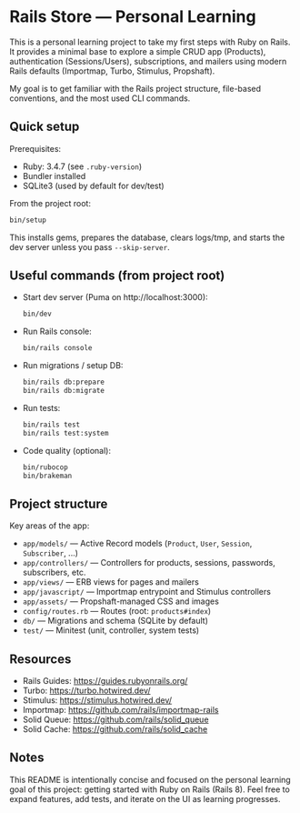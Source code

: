 # Rails Store — Personal Learning

This is a personal learning project to take my first steps with Ruby on Rails. It provides a minimal base to explore a simple CRUD app (Products), authentication (Sessions/Users), subscriptions, and mailers using modern Rails defaults (Importmap, Turbo, Stimulus, Propshaft).

My goal is to get familiar with the Rails project structure, file-based conventions, and the most used CLI commands.

## Quick setup

Prerequisites:

- Ruby: 3.4.7 (see `.ruby-version`)
- Bundler installed
- SQLite3 (used by default for dev/test)

From the project root:

```bash
bin/setup
```

This installs gems, prepares the database, clears logs/tmp, and starts the dev server unless you pass `--skip-server`.

## Useful commands (from project root)

- Start dev server (Puma on http://localhost:3000):
	```bash
	bin/dev
	```

- Run Rails console:
	```bash
	bin/rails console
	```

- Run migrations / setup DB:
	```bash
	bin/rails db:prepare
	bin/rails db:migrate
	```

- Run tests:
	```bash
	bin/rails test
	bin/rails test:system
	```

- Code quality (optional):
	```bash
	bin/rubocop
	bin/brakeman
	```

## Project structure

Key areas of the app:

- `app/models/` — Active Record models (`Product`, `User`, `Session`, `Subscriber`, ...)
- `app/controllers/` — Controllers for products, sessions, passwords, subscribers, etc.
- `app/views/` — ERB views for pages and mailers
- `app/javascript/` — Importmap entrypoint and Stimulus controllers
- `app/assets/` — Propshaft-managed CSS and images
- `config/routes.rb` — Routes (root: `products#index`)
- `db/` — Migrations and schema (SQLite by default)
- `test/` — Minitest (unit, controller, system tests)

## Resources

- Rails Guides: https://guides.rubyonrails.org/
- Turbo: https://turbo.hotwired.dev/
- Stimulus: https://stimulus.hotwired.dev/
- Importmap: https://github.com/rails/importmap-rails
- Solid Queue: https://github.com/rails/solid_queue
- Solid Cache: https://github.com/rails/solid_cache

## Notes

This README is intentionally concise and focused on the personal learning goal of this project: getting started with Ruby on Rails (Rails 8). Feel free to expand features, add tests, and iterate on the UI as learning progresses.

